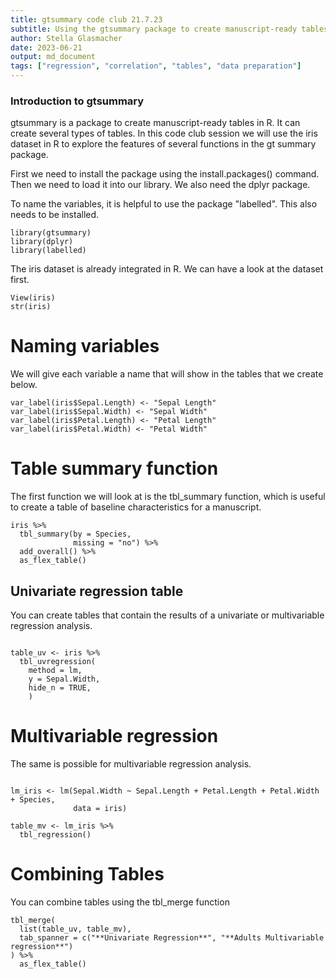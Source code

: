 ```yaml
---
title: gtsummary code club 21.7.23
subtitle: Using the gtsummary package to create manuscript-ready tables
author: Stella Glasmacher
date: 2023-06-21
output: md_document
tags: ["regression", "correlation", "tables", "data preparation"]
---
```


### Introduction to gtsummary
gtsummary is a package to create manuscript-ready tables in R. It can create several types of tables. 
In this code club session we will use the iris dataset in R to explore the features of several functions in the gt summary package.

First we need to install the package using the install.packages() command. Then we need to load it into our library. We also need the dplyr package. 

To name the variables, it is helpful to use the package "labelled". This also needs to be installed.

```{r, eval=FALSE} 
library(gtsummary)
library(dplyr)
library(labelled)
```

The iris dataset is already integrated in R. We can have a look at the dataset first.

```{r pressure, eval=FALSE}
View(iris)
str(iris)
```

# Naming variables
We will give each variable a name that will show in the tables that we create below.

```{r}
var_label(iris$Sepal.Length) <- "Sepal Length"
var_label(iris$Sepal.Width) <- "Sepal Width"
var_label(iris$Petal.Length) <- "Petal Length"
var_label(iris$Petal.Width) <- "Petal Width"
```

# Table summary function

The first function we will look at is the tbl_summary function, which is useful to create a table of baseline characteristics for a manuscript.

```{r, eval=FALSE}
iris %>%
  tbl_summary(by = Species,
              missing = "no") %>%
  add_overall() %>%
  as_flex_table()
```


## Univariate regression table
You can create tables that contain the results of a univariate or multivariable regression analysis. 

```{r}

table_uv <- iris %>%
  tbl_uvregression(
    method = lm,
    y = Sepal.Width,
    hide_n = TRUE,
    )

```

# Multivariable regression

The same is possible for multivariable regression analysis. 

```{r}

lm_iris <- lm(Sepal.Width ~ Sepal.Length + Petal.Length + Petal.Width + Species,
              data = iris)

table_mv <- lm_iris %>% 
  tbl_regression()

```

# Combining Tables

You can combine tables using the tbl_merge function

```{r}
tbl_merge(
  list(table_uv, table_mv),
  tab_spanner = c("**Univariate Regression**", "**Adults Multivariable regression**")
) %>%
  as_flex_table()
```

